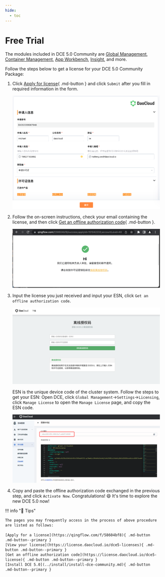 ```yaml
---
hide:
  - toc
---
```


# Free Trial

The modules included in DCE 5.0 Community are [Global Management](../ghippo/01ProductBrief/WhatisGhippo.md), [Container Management](../kpanda/03ProductBrief/WhatisKPanda.md), [App Workbench](../amamba/01ProductBrief/WhatisAmamba.md), [Insight](../insight/intro/WhatisInsight.md), and more.

Follow the steps below to get a license for your DCE 5.0 Community Package:

1. Click [Apply for license](https://qingflow.com/f/58604bf8){ .md-button } and click `Submit` after you fill in required information in the form.

    ![license](../images/license011.png)

2. Follow the on-screen instructions, check your email containing the license, and then click [Get an offline authorization code](https://license.daocloud.io/dce5-license){ .md-button }.

    ![get-auth-code](../images/license012.png)

3. Input the license you just received and input your ESN, click `Get an offline authorization code`.

    ![offline-auth-code](../images/license03.png)

    ESN is the unique device code of the cluster system.
    Follow the steps to get your ESN: Open DCE, click `Global Management`->`Settings`->`Licensing`, click `Manage License` to open the `Manage License` page, and copy the ESN code.

    ![esn](../images/license02.png)

4. Copy and paste the offline authorization code exchanged in the previous step, and click `Activate Now`. Congratulations! :smile: It's time to explore the new DCE 5.0 now!

!!! info "📢 Tips"

    The pages you may frequently access in the process of above procedure are listed as follows:

    [Apply for a license](https://qingflow.com/f/58604bf8){ .md-button .md-button--primary }
    [View your license](https://license.daocloud.io/dce5-licenses){ .md-button .md-button--primary }
    [Get an offline authorization code](https://license.daocloud.io/dce5-license){ .md-button .md-button--primary }
    [Install DCE 5.0](../install/install-dce-community.md){ .md-button .md-button--primary }
